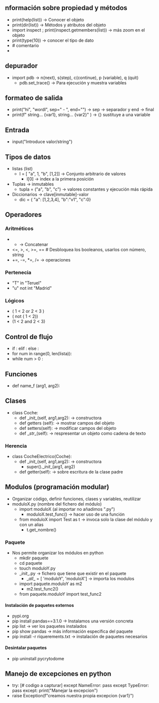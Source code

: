 

## nformación sobre propiedad y métodos

* print(help(list)) -> Conocer el objeto
* print(dir(list))  -> Métodos y atributos del objeto
* import inspect ; print(inspect.getmembers(list)) -> más zoom en el objeto
* print(type(10)) -> conocer el tipo de dato
* \# comentario
* 


## depurador

* import pdb    -> n(next), s(step), c(continue), p (variable), q (quit)
	* pdb.set_trace() -> Para ejecución y muestra variables


## formateo de salida

* print("hi", "wordl", sep=" - ", end="") -> sep -> separador y end -> final
* print(f" string...  {var1}, string... {var2}" ) -> {} sustituye a una variable


## Entrada

* input("Introduce valor/string")


## Tipos de datos

* listas (list)
	* l = [ "a", 1, "b", [1,2]] -> Conjunto arbitrario de valores
		* l[0] -> index a la primera posición
* Tuplas  -> inmutables
	* tupla = ("a", "b", "c") -> valores constantes y ejecución más rápida
* Diccionarios -> clave[inmutable]-valor
	* dic = { "a": [1,2,3,4], "b":"v1", "c":0}


## Operadores



### Aritméticos


* +  -> Concatenar
* <=, >, <, >=, == # Desbloquea los booleanos, usarlos con número, string
* +=, -=, *=, /=  -> operaciones


### Pertenecia

*  "T" in "Teruel"
* "u" not int "Madrid"

### Lógicos

* ( 1 < 2 or 2 < 3 )
* ( not ( 1 < 2))
* (1 < 2 and 2 < 3)


## Control de flujo


* if : elif  : else :
* for num in range(0, len(lista)):
* while num > 0 :


## Funciones 


* def name_f (arg1, arg2):


## Clases

* class Coche:
	* def \__init\__(self, arg1,arg2): -> constructora
	* def getters (self): -> mostrar campos del objeto
	* def setters(self): -> modificar campos del objeto
	* def \__str__(self): -> respresentar un objeto como cadena de texto

### Herencia

* class CocheElectrico(Coche):
	*  def \__init\__(self, arg1,arg2): -> constructora
		* super().\__init__(arg1, arg2)
	* def getter(self): -> sobre escritura de la clase padre



## Modulos (programación modular)

* Organizar código, definir funciones, clases y variables, reutilizar
* moduloX.py (nombre del fichero del módulo)
	*  import moduloX (al importar no añadimos ".py")
		* moduloX.test_func() -> hacer uso de una función
	* from moduloX import Test  as t -> invoca solo la clase del módulo y con un alias
		* t.get_nombre()

### Paquete

* Nos permite organizar los módulos en python
	* mkdir paquete
	* cd paquete
	* touch moduloY.py
	* \__init__.py -> fichero que tiene que existir en el paquete
		* \__all__  = [ 'moduloY', 'moduloX'] -> importa los modulos
	* import paquete.moduloY as m2
		* m2.test_func2()
	* from paquete.moduloY import test_func2


#### Instalación de paquetes externos

* pypi.org
* pip install pandas\==3.1.0 -> Instalamos una versión concreta
* pip list -> ver los paquetes instalados
* pip  show pandas -> más información específica del paquete
* pip install -r riquerements.txt -> instalación de paquetes necesarios



#### Desintalar paquetes


* pip uninstall pycrytodome




## Manejo de excepciones en python


* try:  [# codigo a capturar] except NameError: pass except TypeError: pass except: print("Manejar la excepcion")
* raise Exception(f"creamos nuestra propia excepcion {var1}")


